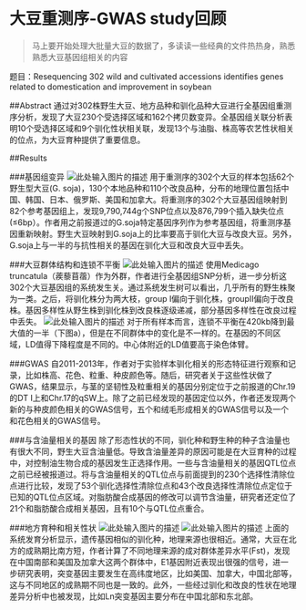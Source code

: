 # 大豆重测序-GWAS study回顾

> 马上要开始处理大批量大豆的数据了，多读读一些经典的文件热热身，熟悉熟悉大豆基因组相关的内容


题目：Resequencing 302 wild and cultivated accessions identifies genes related to domestication and improvement in soybean



##Abstract
通过对302株野生大豆、地方品种和驯化品种大豆进行全基因组重测序分析，发现了大豆230个受选择区域和162个拷贝数变异。全基因组关联分析表明10个受选择区域和9个驯化性状相关联，发现13个与油脂、株高等农艺性状相关的位点，为大豆育种提供了重要信息。

##Results


###基因组变异
![此处输入图片的描述][1]
用于重测序的302个大豆的样本包括62个野生型大豆(G. soja)，130个本地品种和110个改良品种，分布的地理位置包括中国、韩国、日本、俄罗斯、美国和加拿大。将重测序的302个大豆基因组映射到82个参考基因组上，发现9,790,744g个SNP位点以及876,799个插入缺失位点(≤6bp）。作者用之前报道过的G.soja特定基因序列作为参考基因组，将重测序基因重新映射。野生大豆映射到G.soja上的比率要高于驯化大豆与改良大豆。另外，G.soja上与一半的与抗性相关的基因在驯化大豆和改良大豆中丢失。

###大豆群体结构和连锁不平衡
![此处输入图片的描述][2]
使用Medicago truncatula（蒺藜苜蓿）作为外群，作者进行全基因组SNP分析，进一步分析这302个大豆基因组的系统发生关。通过系统发生树可以看出，几乎所有的野生株聚为一类。之后，将驯化株分为两大枝，group I偏向于驯化株，groupII偏向于改良株。基因多样性从野生株到驯化株到改良株逐级递减，部分基因多样性在改良过程中丢失。
![此处输入图片的描述][3]
对于所有样本而言，连锁不平衡在420kb降到最大值的一半（下图a），但是在不同群体中的变化是不一样的。在基因的不同区域，LD值得下降程度是不同的。中心体附近的LD值要高于染色体臂。

###GWAS
自2011-2013年，作者对于实验样本驯化相关的形态特征进行观察和记录，比如株高、花色、粒重、种皮颜色等。随后，研究者关于这些性状做了GWAS，结果显示，与茎的坚韧性及粒重相关的基因分别定位于之前报道的Chr.19的DT I上和Chr.17的qSW上。除了之前已经发现的基因定位以外，作者还发现两个新的与种皮颜色相关的GWAS信号，五个和绒毛形成相关的GWAS信号以及一个和花色相关的GWAS信号。

###与含油量相关的基因
除了形态性状的不同，驯化种和野生种的种子含油量也有很大不同，野生大豆含油量低。导致含油量差异的原因可能是在大豆育种的过程中，对控制油生物合成的基因发生正选择作用。一些与含油量相关的基因QTL位点之前已经被报道过。将与含油量相关的QTL位点与前面提到的230个选择性清除位点进行比较，发现了53个驯化选择性清除位点和43个改良选择性清除位点定位于已知的QTL位点区域。对脂肪酸合成基因的修改可以调节含油量，研究者还定位了21个和脂肪酸合成相关基因，且有10个与QTL位点重合。

###地方育种和相关性状
![此处输入图片的描述][4]
![此处输入图片的描述][5]
上面的系统发育分析显示，遗传基因相似的驯化种，地理来源也很相近。通常，大豆在北方的成熟期比南方短，作者计算了不同地理来源的成对群体差异水平(Fst)，发现在中国南部和美国及加拿大这两个群体中，E1基因附近表现出很强的信号，进一步研究表明，突变基因主要发生在高纬度地区，比如美国、加拿大，中国北部等，这与不同地区的成熟期不同也是一致的。此外，一些经过驯化和改良的性状在地理差异分析中也被发现，比如Ln突变基因主要分布在中国北部和东北部。


  [1]: https://static.xmt.cn/7377848784126161974.png
  [2]: https://static.xmt.cn/3631701639157528112.png
  [3]: https://static.xmt.cn/7076897947633596262.png
  [4]: https://static.xmt.cn/7219332008180592692.png
  [5]: https://static.xmt.cn/3774410535439983974.png